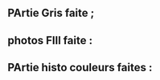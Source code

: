 PArtie Gris faite ; 
----------------
photos FIll faite :
------------------
PArtie histo couleurs faites :
-----------------------------
